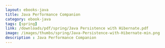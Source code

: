 ```yaml
---
layout: ebooks-java
title: Java Performance Companion 
category: ebook-java
tags: [spring]
link: /downloads/pdf/spring/Java Persistence with Hibernate.pdf 
image: /images/thumbs/spring/Java-Persistence-with-Hibernate-min.png
description : Java Performance Companion 
---
```












